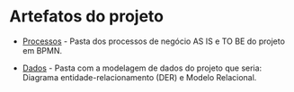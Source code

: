 # Artefatos do projeto


* [Processos](https://github.com/ICEI-PUC-Minas-PMV-SI/pmv-si-2023-2-pe2-t2-aluga-auto/tree/master/artefatos/processos) - Pasta dos processos de negócio AS IS e TO BE do projeto em BPMN. 

* [Dados](https://github.com/ICEI-PUC-Minas-PMV-SI/pmv-si-2023-2-pe2-t2-aluga-auto/tree/master/artefatos/dados) - Pasta com a modelagem de dados do projeto que seria: Diagrama entidade-relacionamento (DER) e Modelo Relacional.
